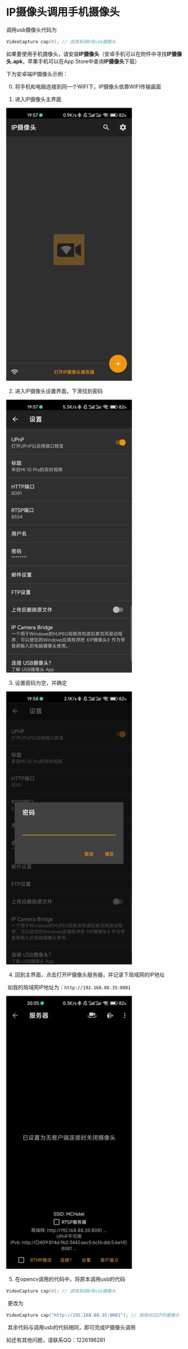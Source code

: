 #  IP摄像头调用手机摄像头

调用usb摄像头代码为

````c++
VideoCapture cap(0); // 调用系统0号usb摄像头
````

如果要使用手机摄像头，请安装**IP摄像头**（安卓手机可以在附件中寻找**IP摄像头.apk**，苹果手机可以在App Store中查询**IP摄像头**下载）

下为安卓端IP摄像头示例：

0. 将手机和电脑连接到同一个WIFI下，IP摄像头依靠WIFI传输画面

1. 进入IP摄像头主界面

![IP摄像头1](.\images\IP摄像头1.jpg)

2. 进入IP摄像头设置界面，下滑找到密码

![IP摄像头2](.\images\IP摄像头2.jpg)

3. 设置密码为空，并确定

![IP摄像头3](.\images\IP摄像头3.jpg)

4. 回到主界面，点击打开IP摄像头服务器，并记录下局域网的IP地址

​		如我的局域网IP地址为：`http://192.168.88.35:8081`

![IP摄像头4](.\images\IP摄像头4.jpg)

5. 在opencv调用的代码中，将原本调用usb的代码

````C++
VideoCapture cap(0); // 调用系统0号usb摄像头
````

​		更改为

````C++
VideoCapture cap("http://192.168.88.35:8081"); // 调用对应IP的摄像头
````

​		其余代码与调用usb的代码相同，即可完成IP摄像头调用



如还有其他问题，请联系QQ：1226196281